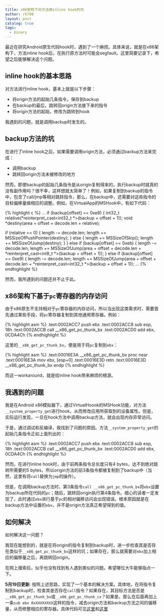 ```yaml
---
title: x86架构下对方法做inline hook的坑
author: rk700
layout: post
catalog: true
tags:
  - binary
---
```


最近在研究Android原生代码hook时，遇到了一个麻烦。具体来说，就是在x86架构下，方法inline hook后，在执行原方法时可能会segfault。这里简要记录下，希望之后能够解决这个问题。

## inline hook的基本思路

对方法进行inline hook，基本上就是以下步骤：

- 将origin方法的起始几条指令，保存到backup
- 在backup的最后，跳转回origin方法接下来的指令
- 将origin方法的起始，修改为跳转到hook

我遇到的问题，就是调用backup时发生的。

## backup方法的坑

在进行了inline hook之后，如果需要调用origin方法，必须通过backup方法来完成：

- 调用backup
- 跳转回origin方法未被修改的地方

然而，即使backup的起始几条指令是从origin复制得来的，执行backup时就真的没有副作用吗？很不幸，这样想就太简单了！例如，如果复制到backup的指令中，包含了call/jmp等相对跳转指令，那么，在backup中，还需要对这些指令的目标偏移量做相应的调整。例如，在VirtualApp的MSHook中，有如下代码：

{% highlight c %}
...
if (backup[offset] == 0xe8) {
  int32_t relative(*reinterpret_cast<int32_t *>(backup + offset + 1));
  void *destiny(area + offset + decode.len + relative);

  if (relative == 0) {
      length -= decode.len;
      length += MSSizeOfPushPointer(destiny);
  } else {
      length += MSSizeOfSkip();
      length += MSSizeOfJump(destiny);
  }
} else if (backup[offset] == 0xeb) {
    length -= decode.len;
    length += MSSizeOfJump(area + offset + decode.len + *reinterpret_cast<int8_t *>(backup + offset + 1));
} else if (backup[offset] == 0xe9) {
    length -= decode.len;
    length += MSSizeOfJump(area + offset + decode.len + *reinterpret_cast<int32_t *>(backup + offset + 1));
...
{% endhighlight %}

然而，我所遇到的问题还并不止于此。

## x86架构下基于`pc`寄存器的内存访问

由于x86原生不支持相对于`pc`寄存器的内存访问，所以当出现这类需求时，需要首先通过某些手段，将`pc`寄存器复制到其他通用寄存器。例如：

{% highlight asm %}
.text:0002ACC7                 push    ebx
.text:0002ACC8                 sub     esp, 18h
.text:0002ACCB                 call    __x86_get_pc_thunk_bx
.text:0002ACD0                 add     ebx, 0CDA4Ch
{% endhighlight %}

这里的`__x86_get_pc_thunk_bx`，便是用于将`pc`复制到`ebx`：

{% highlight asm %}
.text:00016E3A __x86_get_pc_thunk_bx proc near 
.text:00016E3A                 mov     ebx, [esp+0]
.text:00016E3D                 retn
.text:00016E3D __x86_get_pc_thunk_bx endp
{% endhighlight %}

而这一workaround，就是给inline hook带来麻烦的根源。

## 我遇到的问题

我是在Android x86模拟器下，通过VirtualHoook的MSHook功能，对方法`__system_property_get`进行hook，从而修改应用所获取到的设备属性。但是，实际运行发现，一旦在hook方法中调用backup方法，就会出现内存异常访问。

于是，通过调试和反编译，我找到了问题的原因。方法`__system_property_get`的起始几条指令正如上面列出的：

{% highlight asm %}
.text:0002ACC7                 push    ebx
.text:0002ACC8                 sub     esp, 18h
.text:0002ACCB                 call    __x86_get_pc_thunk_bx
.text:0002ACD0                 add     ebx, 0CDA4Ch
{% endhighlight %}

然而，在进行inline hook时，由于前两条指令总长度只有4 bytes，达不到绝对跳转所需要的5 bytes，所以origin方法的前3条指令都被复制到了backup中（当然，这里有将`call`替换为`jmp`的操作）。

但是，在调用backup方法时，第3条指令`call __x86_get_pc_thunk_bx`将`ebx`设置为backup所在代码的`pc`；随后，跳转回origin执行第4条指令。细心的读者一定发现了，此时通过`ebx`进行基于`pc`的相对偏移访问会出现错误。根本原因就是在backup方法中设置的`ebx`，并不是origin方法真正希望得到的值。

## 如何解决

如何解决这一问题？

我现在能想到的，就是在将origin的指令复制到backup时，进一步检查其是否存在类似于`__x86_get_pc_thunk_bx`这样的坑；如果存在，那么就需要对`ebx`加上相应的偏移量之后，再跳转回origin。

在网上搜索后，似乎也没有找到有人遇到类似的问题。希望哪位大牛能够指点一下。


__5月19日更新__: 按照上述思路，实现了一个基本的解决方案。具体地，在将指令复制到backup时，检查其是否存在`call`指令？如果存在，其目标方法是否是`__x86_get_pc_thunk_bx`或`__x86_get_pc_thunk_cx`？如果是，那么在后面再加上一条`sub ebx 0xXXXXXXXX`这样的指令，减去origin方法和backup方法之间的偏移量，从而修整相应的寄存器。具体代码可见[这里](https://github.com/rk700/VirtualHook/commit/70ecbe5b878595cefe0b2b742283f1a42ba075f1#diff-6a849b4a951a45abcae8451bb105af62R98)和[这里](https://github.com/rk700/VirtualHook/commit/70ecbe5b878595cefe0b2b742283f1a42ba075f1#diff-6a849b4a951a45abcae8451bb105af62R180)
